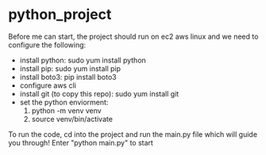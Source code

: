 # python_project
Before me can start, the project should run on ec2 aws linux and we need to configure the following:
- install python: sudo yum install python
- install pip: sudo yum install pip
- install boto3: pip install boto3
- configure aws cli
- install git (to copy this repo): sudo yum install git
- set the python enviorment:
  1. python -m venv venv
  2. source venv/bin/activate

To run the code, cd into the project and run the main.py file which will guide you through! 
Enter "python main.py" to start 
